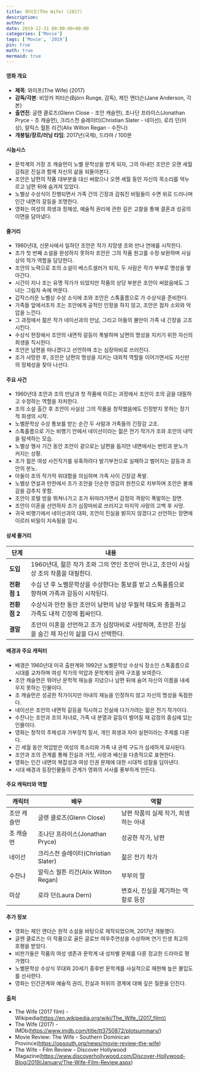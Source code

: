```yaml
---
title: 와이프(The Wife) (2017)
description: 
author: 
date: 2019-12-31 00:00:00+00:00
categories: ['Movie']
tags: ['Movie', '2019']
pin: true
math: true
mermaid: true
---
```

#### 영화 개요

- **제목**: 와이프(The Wife) (2017)  
- **감독/각본**: 비앙카 피터슨(Björn Runge, 감독), 제인 앤더슨(Jane Anderson, 각본)  
- **출연진**: 글렌 클로즈(Glenn Close - 조안 캐슬먼), 조나단 프라이스(Jonathan Pryce - 조 캐슬먼), 크리스천 슬레이터(Christian Slater - 네이선), 로라 던(미상), 알릭스 월튼 리건(Alix Wilton Regan - 수잔나)  
- **개봉일/장르/러닝 타임**: 2017년(국제), 드라마 / 100분  

#### 시놉시스

- 문학계의 거장 조 캐슬먼이 노벨 문학상을 받게 되자, 그의 아내인 조안은 오랜 세월 감춰온 진실과 함께 자신의 삶을 되돌아본다.  
- 조안은 남편의 작품 대부분을 대신 써왔으나 오랜 세월 동안 자신의 목소리를 억누르고 남편 뒤에 숨겨져 있었다.  
- 노벨상 수상식이 진행되면서 가족 간의 긴장과 감춰진 비밀들이 수면 위로 드러나며 인간 내면의 갈등을 조명한다.  
- 영화는 여성의 희생과 정체성, 예술적 권리에 관한 깊은 고찰을 통해 결혼과 성공의 이면을 담아냈다.  

#### 줄거리

- 1960년대, 신문사에서 일하던 조안은 작가 지망생 조와 만나 연애를 시작한다.  
- 조가 첫 번째 소설을 완성하지 못하자 조안은 그의 작품 원고를 수정·보완하며 사실상의 작가 역할을 담당한다.  
- 조안의 노력으로 조의 소설이 베스트셀러가 되자, 두 사람은 작가 부부로 명성을 쌓아간다.  
- 시간이 지나 조는 유명 작가가 되었지만 작품의 상당 부분은 조안이 써왔음에도 그녀는 그림자 속에 머문다.  
- 갑작스러운 노벨상 수상 소식에 조와 조안은 스톡홀름으로 가 수상식을 준비한다.  
- 가족들 앞에서조차 조는 조안에게 공적인 인정을 하지 않고, 조안은 점차 소외와 억압을 느낀다.  
- 그 과정에서 젊은 작가 네이선과의 만남, 그리고 아들의 불만이 가족 내 긴장을 고조시킨다.  
- 수상식 현장에서 조안의 내면적 갈등이 폭발하며 남편의 명성을 지키기 위한 자신의 희생을 직시한다.  
- 조안은 남편을 떠나겠다고 선언하며 조는 심장마비로 쓰러진다.  
- 조가 사망한 후, 조안은 남편의 명성을 지키는 대외적 역할을 이어가면서도 자신만의 정체성을 찾아 나선다.  

#### 주요 사건

- 1960년대 조안과 조의 만남과 첫 작품에 이르는 과정에서 조안이 조의 글을 대필하고 수정하는 역할을 자처한다.  
- 조의 소설 출간 후 조안이 사실상 그의 작품을 창작했음에도 인정받지 못하는 장기적 희생의 시작.  
- 노벨문학상 수상 통보를 받는 순간 두 사람과 가족들의 긴장감 고조.  
- 스톡홀름으로 가는 비행기 안에서 네이선이라는 젊은 전기 작가가 조와 조안의 내막을 탐색하는 모습.  
- 노벨상 행사 기간 동안 조안이 겉으로는 남편을 돕지만 내면에서는 번민과 분노가 커지는 상황.  
- 조가 젊은 여성 사진작가를 유혹하려다 발기부전으로 실패하고 벌어지는 갈등과 조안의 분노.  
- 아들이 조의 작가적 위대함을 의심하며 가족 사이 긴장감 폭발.  
- 노벨상 연설과 만찬에서 조가 조안을 단순한 영감의 원천으로 치부하며 조안은 불쾌감을 감추지 못함.  
- 조안이 호텔 방을 뛰쳐나가고 조가 뒤따라가면서 감정의 격랑이 폭발하는 장면.  
- 조안이 이혼을 선언하자 조가 심장마비로 쓰러지고 마지막 사랑의 고백 후 사망.  
- 귀국 비행기에서 네이선과의 대화, 조안이 진실을 밝히지 않겠다고 선언하는 장면에 이르러 비밀이 지속됨을 암시.  

#### 상세 줄거리

| **단계**  | **내용**                             |
|-----------|-------------------------------------|
| **도입**  | 1960년대, 젊은 작가 조와 그의 연인 조안이 만나고, 조안이 사실상 조의 작품을 대필한다. |
| **전환점 1** | 수십 년 후 노벨문학상을 수상한다는 통보를 받고 스톡홀름으로 향하며 가족과 갈등이 시작된다. |
| **전환점 2** | 수상식과 만찬 동안 조안이 남편의 남성 우월적 태도와 충돌하고 가족도 내적 긴장에 휩싸인다. |
| **결말**  | 조안이 이혼을 선언하고 조가 심장마비로 사망하며, 조안은 진실을 숨긴 채 자신의 삶을 다시 선택한다. |

#### 배경과 주요 캐릭터

- 배경은 1960년대 미국 출판계와 1992년 노벨문학상 수상식 장소인 스톡홀름으로 시대를 교차하며 여성 작가의 억압과 문학계의 권력 구조를 보여준다.  
- 조안 캐슬먼은 뛰어난 문학적 재능을 지녔으나 남편 뒤에 숨어 자신의 이름을 내세우지 못하는 인물이다.  
- 조 캐슬먼은 성공한 작가이지만 아내의 재능을 인정하지 않고 자신의 명성을 독점한다.  
- 네이선은 조안의 내면적 갈등을 직시하고 진실에 다가가려는 젊은 전기 작가이다.  
- 수잔나는 조안과 조의 자녀로, 가족 내 분열과 갈등이 벌어질 때 감정의 중심에 있는 인물이다.  
- 영화는 창작의 주체성과 가부장적 질서, 개인 희생과 자아 실현이라는 주제를 다룬다.  
- 긴 세월 동안 억압받은 여성의 목소리와 가족 내 권력 구도가 섬세하게 묘사된다.  
- 조안과 조의 관계를 통해 진실과 거짓, 사랑과 배신을 다층적으로 표현한다.  
- 영화는 인간 내면의 복잡성과 여성 인권 문제에 대한 시대적 성찰을 담아낸다.  
- 시대 배경과 등장인물들의 관계가 영화의 서사를 풍부하게 만든다.  

#### 주요 캐릭터와 역할

| **캐릭터**   | **배우**           | **역할**                    |
|--------------|--------------------|-----------------------------|
| 조안 캐슬먼  | 글렌 클로즈(Glenn Close) | 남편 작품의 실제 작가, 희생하는 아내 |
| 조 캐슬먼    | 조나단 프라이스(Jonathan Pryce)  | 성공한 작가, 남편                |
| 네이선       | 크리스천 슬레이터(Christian Slater) | 젊은 전기 작가                |
| 수잔나       | 알릭스 월튼 리건(Alix Wilton Regan) | 부부의 딸                   |
| 미상         | 로라 던(Laura Dern)  | 변호사, 진실을 제기하는 역할로 등장 |

#### 추가 정보

- 영화는 제인 앤더슨 원작 소설을 바탕으로 제작되었으며, 2017년 개봉했다.  
- 글렌 클로즈는 이 작품으로 골든 글로브 여우주연상을 수상하며 연기 인생 최고의 호평을 받았다.  
- 비판가들은 작품의 여성 생존과 문학계 내 성차별 문제를 다룬 정교한 드라마로 평가했다.  
- 노벨문학상 수상식 무대와 20세기 중후반 문학계를 사실적으로 재현해 높은 몰입도를 선사한다.  
- 영화는 인간관계와 예술적 권리, 진실과 허위의 경계에 대해 깊은 질문을 던진다.  

#### 출처

- The Wife (2017 film) - Wikipedia(https://en.wikipedia.org/wiki/The_Wife_(2017_film))  
- The Wife (2017) - IMDb(https://www.imdb.com/title/tt3750872/plotsummary/)  
- Movie Review: The Wife - Southern Dominican Province(https://opsouth.org/news/movie-review-the-wife)  
- The Wife - Film Review - Discover Hollywood Magazine(https://www.discoverhollywood.com/Discover-Hollywood-Blog/2019/January/The-Wife-Film-Review.aspx)
